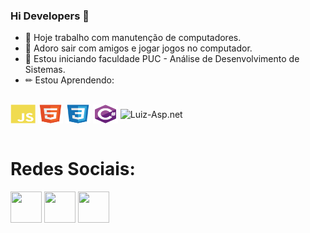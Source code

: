 ### Hi Developers 👋

- 🔭 Hoje trabalho com manutenção de computadores.
- 🌱 Adoro sair com amigos e jogar jogos no computador.
- 📖 Estou iniciando faculdade PUC - Análise de Desenvolvimento de Sistemas.
- ✏ Estou Aprendendo:


<div style="display: inline_block"><br>
  <img align="center" alt="Luiz-Js" height="30" width="40" src="https://raw.githubusercontent.com/devicons/devicon/master/icons/javascript/javascript-plain.svg">
  <img align="center" alt="Luiz-HTML" height="30" width="40" src="https://raw.githubusercontent.com/devicons/devicon/master/icons/html5/html5-original.svg">
  <img align="center" alt="Luiz-CSS" height="30" width="40" src="https://raw.githubusercontent.com/devicons/devicon/master/icons/css3/css3-original.svg">
  <img align="center" alt="Luiz-Csharp" height="30" width="40" src="https://raw.githubusercontent.com/devicons/devicon/master/icons/csharp/csharp-original.svg">
  <img align="center" alt="Luiz-Asp.net" height="30" width="40" src="https://img.icons8.com/?size=100&id=59890&format=png&color=000000".svg">
</div>

<br>

<h1>Redes Sociais:</h1>

<div> 
  <a href="https://www.instagram.com/luizgustavo.r.p/" target="_blank"><img src="https://cdn-icons-png.flaticon.com/128/1384/1384015.png" target="_blank" height="50" width="50"></a>
 	<a href="https://www.youtube.com/channel/UC_y5-DI_pz7ZR-8JPTJ5qTg"><img src="https://cdn-icons-png.flaticon.com/512/3669/3669688.png" target="_blank" height="50" width="50"></a>
  <a href="https://www.linkedin.com/in/gustavo-luiz-95b306181/" target="_blank"><img src="https://cdn-icons-png.flaticon.com/128/1384/1384014.png" target="_blank" height="50" width="50"></a> 
</div>
